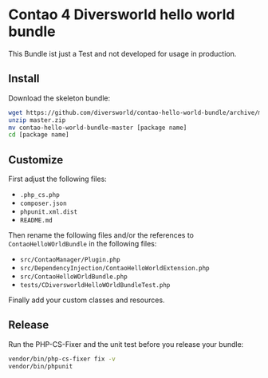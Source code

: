 # Contao 4 Diversworld hello world bundle

This Bundle ist just a Test and not developed for usage in production.

## Install

Download the skeleton bundle:

```bash
wget https://github.com/diversworld/contao-hello-world-bundle/archive/master.zip
unzip master.zip
mv contao-hello-world-bundle-master [package name]
cd [package name]
```

## Customize

First adjust the following files:

 * `.php_cs.php`
 * `composer.json`
 * `phpunit.xml.dist`
 * `README.md`

Then rename the following files and/or the references to `ContaoHelloWOrldBundle` in
the following files:

 * `src/ContaoManager/Plugin.php`
 * `src/DependencyInjection/ContaoHelloWorldExtension.php`
 * `src/ContaoHelloWOrldBundle.php`
 * `tests/CDiversworldHelloWOrldBundleTest.php`

Finally add your custom classes and resources.

## Release

Run the PHP-CS-Fixer and the unit test before you release your bundle:

```bash
vendor/bin/php-cs-fixer fix -v
vendor/bin/phpunit
```

[1]: https://contao.org
